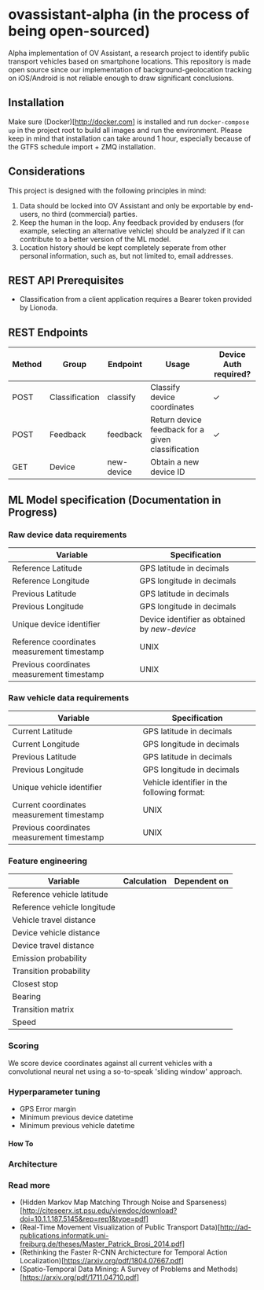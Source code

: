 # ovassistant-alpha (in the process of being open-sourced)
Alpha implementation of OV Assistant, a research project to identify public transport vehicles based on smartphone locations. This repository is made open source since our implementation of background-geolocation tracking on iOS/Android is not reliable enough to draw significant conclusions. 

## Installation
Make sure (Docker)[http://docker.com] is installed and run `docker-compose up` in the project root to build all images and run the environment. Please keep in mind that installation can take around 1 hour, especially because of the GTFS schedule import + ZMQ installation. 

## Considerations
This project is designed with the following principles in mind:

1) Data should be locked into OV Assistant and only be exportable by end-users, no third (commercial) parties. 
2) Keep the human in the loop. Any feedback provided by endusers (for example, selecting an alternative vehicle) should be analyzed if it can contribute to a better version of the ML model. 
3) Location history should be kept completely seperate from other personal information, such as, but not limited to, email addresses.

## REST API Prerequisites

- Classification from a client application requires a Bearer token provided by Lionoda.

## REST Endpoints 

|Method|Group|Endpoint|Usage|Device Auth required?|
|------|-----|--------|-----|-------------------|
|POST|Classification|classify|Classify device coordinates|✓|
|POST|Feedback|feedback|Return device feedback for a given classification|✓|
|GET|Device|new-device|Obtain a new device ID|

## ML Model specification (Documentation in Progress)

### Raw device data requirements
| Variable | Specification | 
|----------|---------------|
|Reference Latitude|GPS latitude in decimals|
|Reference Longitude|GPS longitude in decimals|
|Previous Latitude|GPS latitude in decimals|
|Previous Longitude|GPS longitude in decimals|
|Unique device identifier|Device identifier as obtained by *new-device*|
|Reference coordinates measurement timestamp| UNIX |
|Previous coordinates measurement timestamp| UNIX |


### Raw vehicle data requirements
| Variable | Specification | 
|----------|---------------|
|Current Latitude|GPS latitude in decimals|
|Current Longitude|GPS longitude in decimals|
|Previous Latitude|GPS latitude in decimals|
|Previous Longitude|GPS longitude in decimals|
|Unique vehicle identifier|Vehicle identifier in the following format:|
|Current coordinates measurement timestamp| UNIX |
|Previous coordinates measurement timestamp| UNIX |



### Feature engineering

| Variable | Calculation | Dependent on |
|----------|-------------|--------------|
|Reference vehicle latitude|||
|Reference vehicle longitude|||
|Vehicle travel distance|||
|Device vehicle distance|||
|Device travel distance|             |              |
|Emission probability|||
|Transition probability|||
|Closest stop|||
|Bearing|||
|Transition matrix|||
|Speed|||

### Scoring
We score device coordinates against all current vehicles with a convolutional neural net using a so-to-speak 'sliding window' approach. 

### Hyperparameter tuning
- GPS Error margin
- Minimum previous device datetime 
- Minimum previous vehicle datetime

#### How To

### Architecture

### Read more
- (Hidden Markov Map Matching Through Noise and Sparseness)[http://citeseerx.ist.psu.edu/viewdoc/download?doi=10.1.1.187.5145&rep=rep1&type=pdf]
- (Real-Time Movement Visualization of Public Transport Data)[http://ad-publications.informatik.uni-freiburg.de/theses/Master_Patrick_Brosi_2014.pdf]
- (Rethinking the Faster R-CNN Archictecture for Temporal Action Localization)[https://arxiv.org/pdf/1804.07667.pdf]
- (Spatio-Temporal Data Mining: A Survey of Problems and Methods)[https://arxiv.org/pdf/1711.04710.pdf]
